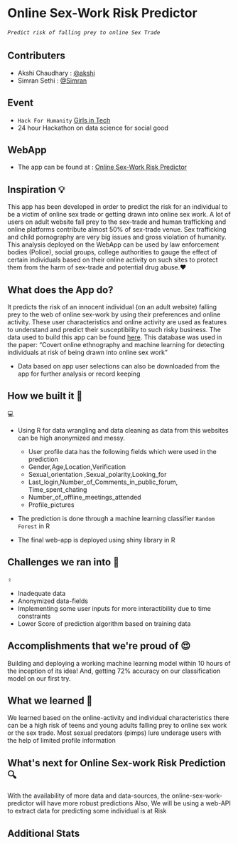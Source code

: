 # Online Sex-Work Risk Predictor

###### `Predict risk of falling prey to online Sex Trade`

## Contributers

* Akshi Chaudhary : [@akshi](https://github.com/akshi8/Risk-predictor)
* Simran Sethi : [@Simran](https://github.com/simrnsethi/Risk-predictor)

## Event

* `Hack For Humanity` [Girls in Tech](https://gitvan2018.devpost.com/)
* 24 hour Hackathon on data science for social good

## WebApp

* The app can be found at : [Online Sex-Work Risk Predictor](https://akshi8.shinyapps.io/Risk-predictor/)

## Inspiration 💡

This app has been developed in order to predict the risk for an individual to be a victim of online sex trade or getting drawn into online sex work. A lot of users on adult website fall prey to the sex-trade and human trafficking and online platforms contribute almost 50% of sex-trade venue. Sex trafficking and child pornography are very big issues and gross violation of humanity. This analysis deployed on the WebApp can be used by law enforcement bodies (Police), social groups, college authorities to gauge the effect of certain individuals based on their online activity on such sites to protect them from the harm of sex-trade and potential drug abuse.❤️ 

## What does the App do?

It predicts the risk of an innocent individual (on an adult website) falling prey to the web of online sex-work by using their preferences and online activity. These user characteristics and online activity are used as features to understand and predict their susceptibility to such risky business. The data used to build this app can be found [here](https://www.kaggle.com/panoskostakos/online-sex-work). This database was used in the paper: “Covert online ethnography and machine learning for detecting individuals at risk of being drawn into online sex work”

* Data based on app user selections can also be downloaded from the app for further analysis or record keeping

## How we built it 👩
💻

- Using R for data wrangling and data cleaning as data from this websites can be high anonymized and messy.
    - User profile data has the following fields which were used in the prediction
     * Gender,Age,Location,Verification
     * Sexual_orientation	,Sexual_polarity,Looking_for	
     * Last_login,Number_of_Comments_in_public_forum, Time_spent_chating
     * Number_of_offline_meetings_attended	
     * Profile_pictures

- The prediction is done through a machine learning classifier `Random Forest` in R 
- The final web-app is deployed using shiny library in R

## Challenges we ran into 🚵
♀️

- Inadequate data
- Anonymized data-fields
- Implementing some user inputs for more interactibility due to time constraints
- Lower Score of prediction algorithm based on training data 

## Accomplishments that we're proud of 😍

Building and deploying a working machine learning model within 10 hours of the inception of its idea! And, getting 72% accuracy on our classification model on our first try. 

## What we learned 🧐

We learned based on the online-activity and individual characteristics there can be a high risk of teens and young adults falling prey to online sex work or the sex trade. Most sexual predators (pimps) lure underage users with the help of limited profile information

## What's next for Online Sex-work Risk Prediction 🔍

With the availability of more data and data-sources, the online-sex-work-predictor will have more robust predictions 
Also, We will be using a web-API to extract data for predicting some individual is at Risk


## Additional Stats 

[](trade_venue.PNG)
